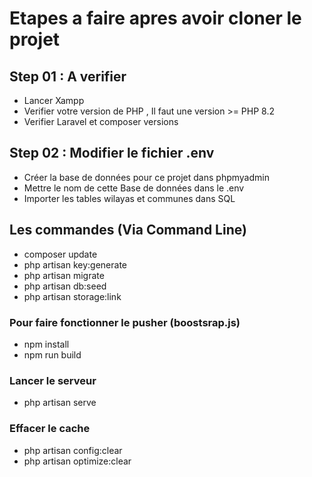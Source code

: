 # Etapes a faire apres avoir cloner le projet

## Step 01 : A verifier
- Lancer Xampp
- Verifier votre version de PHP , Il faut une version >= PHP 8.2
- Verifier Laravel et composer versions
## Step 02 : Modifier le fichier .env

- Créer la base de données pour ce projet dans phpmyadmin
- Mettre le nom de cette Base de données dans le .env
- Importer les tables wilayas et communes dans SQL


## Les commandes (Via Command Line)

- composer update
- php artisan key:generate
- php artisan migrate
- php artisan db:seed 
- php artisan storage:link 


### Pour faire fonctionner le pusher (boostsrap.js)
 - npm install
 - npm run build

### Lancer le serveur 
- php artisan serve

### Effacer le cache
- php artisan config:clear
- php artisan optimize:clear


 

 

 
